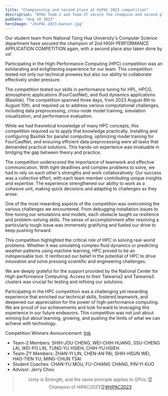 ```yaml
---
title: "Championship and second place at HiPAC 2023 competition"
description: "NTHU Team-2 and Team-ZY secure the champion and second place respectfully at 2nd HIGH PERFORMANCE APPLICATION COMPETITION 2023"
pubDate: "Aug 10 2023"
heroImage: "/HiPAC-2023-banner.jpg"
---
```

Our student team from National Tsing Hua University's Computer Science department have secured the champion of 2nd HIGH PERFORMANCE APPLICATION COMPETITION again, with a second place also taken done by us!

Participating in the High-Performance Computing (HPC) competition was an exhilarating and enlightening experience for our team. This competition tested not only our technical prowess but also our ability to collaborate effectively under pressure. 

The competition tested our skills in performance tuning for HPL, HPCG, atmospheric applications (FourCastNet), and fluid dynamics applications (Basilisk). The competition spanned three days, from 2023 August 8th to August 10th, and required us to address various computational challenges, including data preprocessing, cross-node model training, simulation visualization, and performance evaluation.

While we had theoretical knowledge of many HPC concepts, this competition required us to apply that knowledge practically. Installing and configuring Basilisk for parallel computing, optimizing model training for FourCastNet, and ensuring efficient data preprocessing were all tasks that demanded practical solutions. This hands-on experience was invaluable in bridging the gap between theory and practice.

The competition underscored the importance of teamwork and effective communication. With tight deadlines and complex problems to solve, we had to rely on each other's strengths and work collaboratively. Our success was a collective effort, with each team member contributing unique insights and expertise. The experience strengthened our ability to work as a cohesive unit, making quick decisions and adapting to challenges as they arose.

One of the most rewarding aspects of the competition was overcoming the various challenges we encountered. From debugging installation issues to fine-tuning our simulations and models, each obstacle taught us resilience and problem-solving skills. The sense of accomplishment after resolving a particularly tough issue was immensely gratifying and fueled our drive to keep pushing forward.

This competition highlighted the critical role of HPC in solving real-world problems. Whether it was simulating complex fluid dynamics or predicting weather patterns using machine learning, HPC proved to be an indispensable tool. It reinforced our belief in the potential of HPC to drive innovation and solve pressing scientific and engineering challenges.

We are deeply grateful for the support provided by the National Center for High-performance Computing. Access to their Taiwania2 and Taiwania3 clusters was crucial for testing and refining our solutions. 

Participating in the HPC competition was a challenging yet rewarding experience that enriched our technical skills, fostered teamwork, and deepened our appreciation for the power of high-performance computing. We are proud of our achievements and look forward to leveraging this experience in our future endeavors. This competition was not just about winning but about learning, growing, and pushing the limits of what we can achieve with technology.

Competition Winners Announcement: [link](https://event.nchc.org.tw/2023/hipac/awards.html)

- Team-2 Members: SHIH-JOU CHENG, WEI-CHIH HUANG, SSU-CHENG LAI, WEI-PO LIN, TUNG-YU HSIEH, CHIH-YU HSIEH
- Team-ZY Members: ZHAN-YI LIN, CHEN-AN PAI, SHIH-HSUN WEI, HAO-TIEN YU, MING-CHUN TSAI
- Student Coaches: CHAN-YU MOU, FU-CHIANG CHANG, PIN-YI KUO
- Advisor: Jerry Chou

<div align="center">
<blockquote class="twitter-tweet"><p lang="en" dir="ltr">Unity is Strength, and the same principle applies to GPUs.🏆Champion of HiPAC2023🏆<a href="https://twitter.com/hashtag/HiPAC2023?src=hash&amp;ref_src=twsrc%5Etfw">#HiPAC2023</a> </blockquote> <script async src="https://platform.twitter.com/widgets.js" charset="utf-8"></script>
</div>